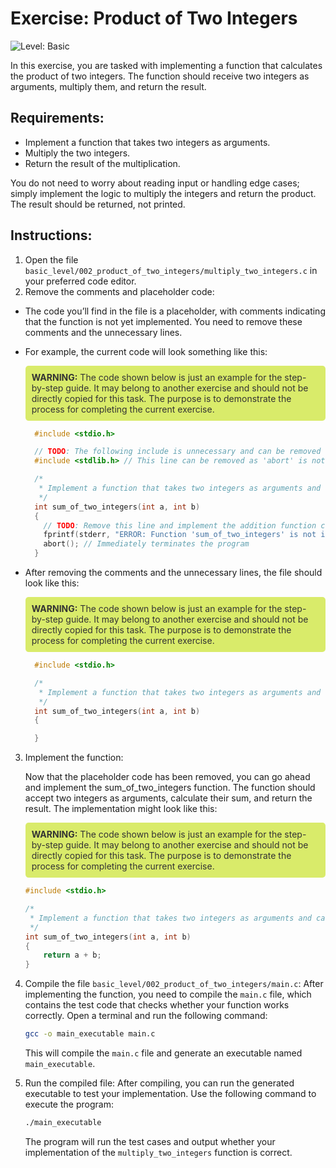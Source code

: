 # Exercise: Product of Two Integers

![Level: Basic](https://img.shields.io/badge/Level-Basic-brightgreen)

In this exercise, you are tasked with implementing a function that calculates the product of two integers. The function should receive two integers as arguments, multiply them, and return the result.

## Requirements:
- Implement a function that takes two integers as arguments.
- Multiply the two integers.
- Return the result of the multiplication.

You do not need to worry about reading input or handling edge cases; simply implement the logic to multiply the integers and return the product. The result should be returned, not printed.



## Instructions:
1. Open the file `basic_level/002_product_of_two_integers/multiply_two_integers.c` in your preferred code editor.
2. Remove the comments and placeholder code:
  - The code you’ll find in the file is a placeholder, with comments indicating that the function is not yet implemented. You need to remove these comments and the unnecessary lines.
  - For example, the current code will look something like this:
    <div style="background-color: #d9eb6a; color: #333; padding: 10px; border-radius: 5px;">
        <strong>WARNING:</strong> The code shown below is just an example for the step-by-step guide. It may belong to another exercise and should not be directly copied for this task. The purpose is to demonstrate the process for completing the current exercise.
    </div>

    ```c
      #include <stdio.h>

      // TODO: The following include is unnecessary and can be removed
      #include <stdlib.h> // This line can be removed as 'abort' is not used anymore

      /*
       * Implement a function that takes two integers as arguments and calculates their sum.
       */
      int sum_of_two_integers(int a, int b)
      {
        // TODO: Remove this line and implement the addition function correctly
        fprintf(stderr, "ERROR: Function 'sum_of_two_integers' is not implemented yet!\n");
        abort(); // Immediately terminates the program
      }
    ```
  - After removing the comments and the unnecessary lines, the file should look like this:
    <div style="background-color: #d9eb6a; color: #333; padding: 10px; border-radius: 5px;">
        <strong>WARNING:</strong> The code shown below is just an example for the step-by-step guide. It may belong to another exercise and should not be directly copied for this task. The purpose is to demonstrate the process for completing the current exercise.
    </div>

    ```c
      #include <stdio.h>

      /*
       * Implement a function that takes two integers as arguments and calculates their sum.
       */
      int sum_of_two_integers(int a, int b)
      {

      }
    ```
3. Implement the function:

    Now that the placeholder code has been removed, you can go ahead and implement the sum_of_two_integers function. The function should accept two integers as arguments, calculate their sum, and return the result. The implementation might look like this:
      <div style="background-color: #d9eb6a; color: #333; padding: 10px; border-radius: 5px;">
        <strong>WARNING:</strong> The code shown below is just an example for the step-by-step guide. It may belong to another exercise and should not be directly copied for this task. The purpose is to demonstrate the process for completing the current exercise.
    </div>

    ```c
    #include <stdio.h>

    /*
     * Implement a function that takes two integers as arguments and calculates their sum.
     */
    int sum_of_two_integers(int a, int b)
    {
        return a + b;
    }
    ```

4. Compile the file `basic_level/002_product_of_two_integers/main.c`:
    After implementing the function, you need to compile the `main.c` file, which contains the test code that checks whether your function works correctly. Open a terminal and run the following command:
    ```bash
    gcc -o main_executable main.c
    ```
    This will compile the `main.c` file and generate an executable named `main_executable`.

5. Run the compiled file:
    After compiling, you can run the generated executable to test your implementation. Use the following command to execute the program:
    ```bash
    ./main_executable
    ```
    The program will run the test cases and output whether your implementation of the `multiply_two_integers` function is correct.

